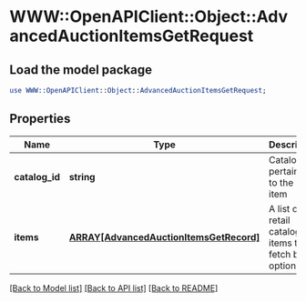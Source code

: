 # WWW::OpenAPIClient::Object::AdvancedAuctionItemsGetRequest

## Load the model package
```perl
use WWW::OpenAPIClient::Object::AdvancedAuctionItemsGetRequest;
```

## Properties
Name | Type | Description | Notes
------------ | ------------- | ------------- | -------------
**catalog_id** | **string** | Catalog id pertaining to the retail item | 
**items** | [**ARRAY[AdvancedAuctionItemsGetRecord]**](AdvancedAuctionItemsGetRecord.md) | A list of retail catalog items to fetch bid options for | 

[[Back to Model list]](../README.md#documentation-for-models) [[Back to API list]](../README.md#documentation-for-api-endpoints) [[Back to README]](../README.md)


